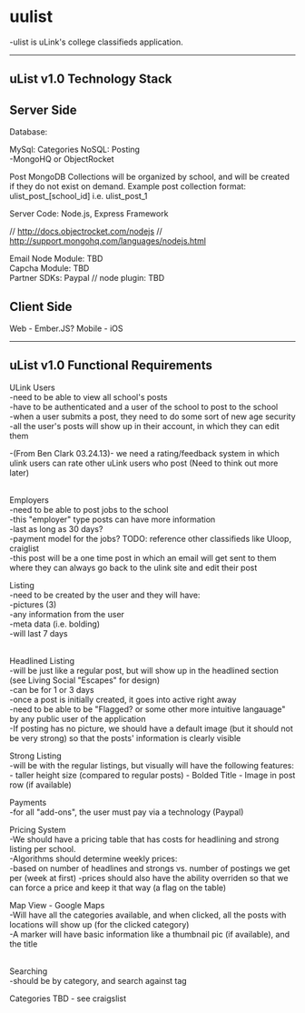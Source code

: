 uulist
=====

-ulist is uLink's college classifieds application.

-----------------------------
uList v1.0 Technology Stack
-----------------------------

Server Side
-------------
Database: 

MySql: Categories
NoSQL: Posting
<br />	-MongoHQ or ObjectRocket

Post MongoDB Collections will be organized by school, and will be 
created if they do not exist on demand.
Example post collection format: ulist_post_[school_id] i.e. ulist_post_1

Server Code: Node.js, Express Framework

// http://docs.objectrocket.com/nodejs
// http://support.mongohq.com/languages/nodejs.html

Email Node Module: TBD
<br />
Capcha Module: TBD
<br />
Partner SDKs: Paypal 
// node plugin: TBD

Client Side
-------------
Web - Ember.JS?
Mobile - iOS

----------------------------------
uList v1.0 Functional Requirements
----------------------------------

ULink Users<br />
-need to be able to view all school's posts<br />
-have to be authenticated and a user of the school to post to the school<br />
-when a user submits a post, they need to do some sort of new age security<br />
-all the user's posts will show up in their account, in which they can edit them  <br />


-(From Ben Clark 03.24.13)- we need a rating/feedback system in which ulink users can rate other uLink users who post (Need to think out more later)


<br />
Employers<br />
-need to be able to post jobs to the school<br />
-this "employer" type posts can have more information<br />
  -last as long as 30 days? <br />
	-payment model for the jobs? TODO: reference other classifieds like Uloop, craiglist<br />
-this post will be a one time post in which an email will get sent to them where they can 
	always go back to the ulink site and edit their post<br />

Listing<br />
-need to be created by the user and they will have:<br />
	-pictures (3)<br />
	-any information from the user<br />
	-meta data (i.e. bolding)<br />
	-will last 7 days<br />
	<br />
	
Headlined Listing<br />
-will be just like a regular post, but will show up in the headlined section (see Living Social "Escapes" for design) <br />
-can be for 1 or 3 days <br />
-once a post is initially created, it goes into active right away<br />
-need to be able to be "Flagged? or some other more intuitive langauage" by any public user of the application<br />
-If posting has no picture, we should have a default image (but it should not be very strong) so that the posts' information
is clearly visible

Strong Listing<br />
-will be with the regular listings, but visually will have the following features:
	- taller height size (compared to regular posts)
	- Bolded Title
	- Image in post row (if available)

Payments<br />
-for all "add-ons", the user must pay via a technology (Paypal)<br />

Pricing System <br />
-We should have a pricing table that has costs for headlining and strong listing per school.  
-Algorithms should determine weekly prices: <br />
	-based on number of headlines and strongs vs. number of postings we get per (week at first) 
	-prices should also have the ability overriden so that we can force a price and keep it that way (a flag on the table)

Map View - Google Maps<br />
-Will have all the categories available, and when clicked, all the posts with 
locations will show up (for the clicked category)<br />
-A marker will have basic information like a thumbnail pic (if available), and
the title<br />

<br />
Searching<br />
-should be by category, and search against tag<br />

Categories
TBD - see craigslist



